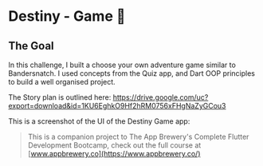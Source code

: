 # Destiny - Game 🤔

## The Goal

In this challenge, I built a choose your own adventure game similar to Bandersnatch. I used concepts from the Quiz app, and Dart OOP principles to build a well organised project.

The Story plan is outlined here: https://drive.google.com/uc?export=download&id=1KU6EghkO9Hf2hRM0756xFHgNaZyGCou3

This is a screenshot of the UI of the Destiny Game app:

>This is a companion project to The App Brewery's Complete Flutter Development Bootcamp, check out the full course at [www.appbrewery.co](https://www.appbrewery.co/)

